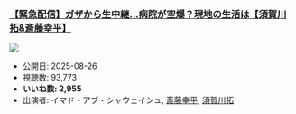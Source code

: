 ### [【緊急配信】ガザから生中継...病院が空爆？現地の生活は【須賀川拓&斎藤幸平】](https://www.youtube.com/watch?v=wHVOLsEOj8k)
[![](https://img.youtube.com/vi/wHVOLsEOj8k/sddefault.jpg)](https://www.youtube.com/watch?v=wHVOLsEOj8k)
-   公開日: 2025-08-26
-   視聴数: 93,773
-   **いいね数: 2,955**
-   出演者: イマド・アブ・シャウェイシュ, [斎藤幸平](/rehacq_fan/people/斎藤幸平 "wikilink"), [須賀川拓](/rehacq_fan/people/須賀川拓 "wikilink")
